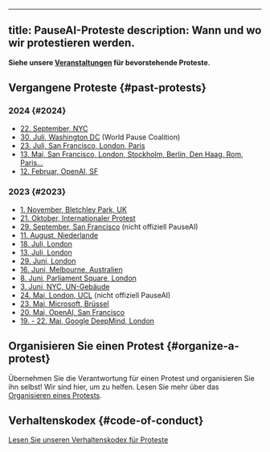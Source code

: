 

---
title: PauseAI-Proteste
description: Wann und wo wir protestieren werden.
---
**Siehe unsere [Veranstaltungen](/events) für bevorstehende Proteste.**

## Vergangene Proteste {#past-protests}

### 2024 {#2024}

- [22. September, NYC](https://www.eventbrite.com/e/pauseai-nyc-summit-of-the-future-protest-tickets-905766862067)
- [30. Juli, Washington DC](https://www.facebook.com/events/2528518090675538) (World Pause Coalition)
- [23. Juli, San Francisco, London, Paris](https://x.com/PauseAI/status/1816550279095238711)
- [13. Mai, San Francisco, London, Stockholm, Berlin, Den Haag, Rom, Paris...](/2024-may)
- [12. Februar, OpenAI, SF](/2024-february)

### 2023 {#2023}

- [1. November, Bletchley Park, UK](/2023-november-uk)
- [21. Oktober, Internationaler Protest](/2023-oct)
- [29. September, San Francisco](https://metaprotest.org/) (nicht offiziell PauseAI)
- [11. August, Niederlande](/2023-august-nl)
- [18. Juli, London](/2023-july-london-18th)
- [13. Juli, London](/2023-july-london-13th)
- [29. Juni, London](/2023-june-london-office-for-ai)
- [16. Juni, Melbourne, Australien](/2023-june-melbourne)
- [8. Juni, Parliament Square, London](/2023-june-london)
- [3. Juni, NYC, UN-Gebäude](/nyc-un-vigil)
- [24. Mai, London, UCL](https://twitter.com/GFuterman/status/1660648998863028230?s=20) (nicht offiziell PauseAI)
- [23. Mai, Microsoft, Brüssel](/brussels-microsoft-protest)
- [20. Mai, OpenAI, San Francisco](/openai-protest)
- [19. - 22. Mai, Google DeepMind, London](/2023-may-deepmind-london)

## Organisieren Sie einen Protest {#organize-a-protest}

Übernehmen Sie die Verantwortung für einen Protest und organisieren Sie ihn selbst!
Wir sind hier, um zu helfen.
Lesen Sie mehr über das [Organisieren eines Protests](/organizing-a-protest).

## Verhaltenskodex {#code-of-conduct}

[Lesen Sie unseren Verhaltenskodex für Proteste](/protesters-code-of-conduct)